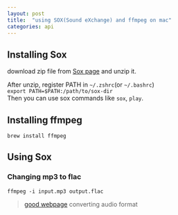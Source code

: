 ```yaml
---
layout: post
title:  "using SOX(Sound eXchange) and ffmpeg on mac"
categories: api
---
```


## Installing Sox
download zip file from [Sox page](https://sourceforge.net/projects/sox/?source=typ_redirect) and unzip it.    

After unzip, register PATH in `~/.zshrc`(or `~/.bashrc`)    
`export PATH=$PATH:/path/to/sox-dir`    
Then you can use sox commands like `sox`, `play`.

## Installing ffmpeg
`brew install ffmpeg`

## Using Sox    



### Changing mp3 to flac    
`ffmpeg -i input.mp3 output.flac`

> [good webpage](http://archive.oreilly.com/pub/post/convert_audio_between_mp3_flac.html) converting audio format
